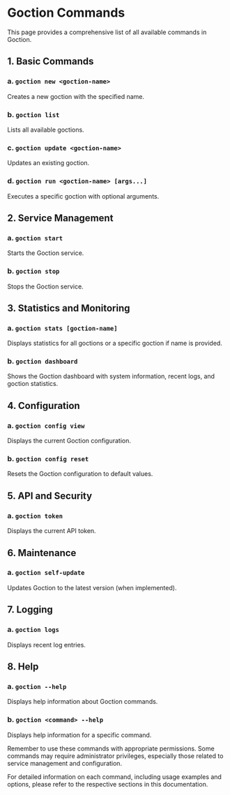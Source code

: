 # Goction Commands

This page provides a comprehensive list of all available commands in Goction.

## 1. Basic Commands

### a. `goction new <goction-name>`

Creates a new goction with the specified name.

### b. `goction list`

Lists all available goctions.

### c. `goction update <goction-name>`

Updates an existing goction.

### d. `goction run <goction-name> [args...]`

Executes a specific goction with optional arguments.

## 2. Service Management

### a. `goction start`

Starts the Goction service.

### b. `goction stop`

Stops the Goction service.

## 3. Statistics and Monitoring

### a. `goction stats [goction-name]`

Displays statistics for all goctions or a specific goction if name is provided.

### b. `goction dashboard`

Shows the Goction dashboard with system information, recent logs, and goction statistics.

## 4. Configuration

### a. `goction config view`

Displays the current Goction configuration.

### b. `goction config reset`

Resets the Goction configuration to default values.

## 5. API and Security

### a. `goction token`

Displays the current API token.

## 6. Maintenance

### a. `goction self-update`

Updates Goction to the latest version (when implemented).

## 7. Logging

### a. `goction logs`

Displays recent log entries.

## 8. Help

### a. `goction --help`

Displays help information about Goction commands.

### b. `goction <command> --help`

Displays help information for a specific command.

Remember to use these commands with appropriate permissions. Some commands may require administrator privileges, especially those related to service management and configuration.

For detailed information on each command, including usage examples and options, please refer to the respective sections in this documentation.

<FeedbackComponent />

